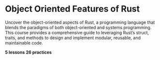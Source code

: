 # Object Oriented Features of Rust

Uncover the object-oriented aspects of Rust, a programming language that blends the paradigms of both object-oriented and systems programming. This course provides a comprehensive guide to leveraging Rust’s struct, traits, and methods to design and implement modular, reusable, and maintainable code.

**5 lessons**
**26 practices**